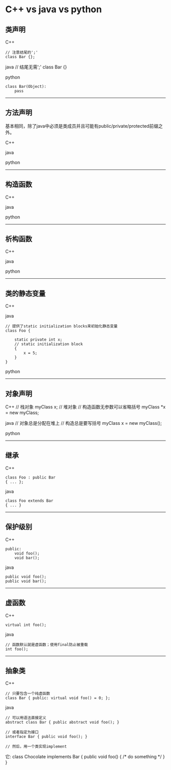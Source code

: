 # C++ vs java vs python


## 类声明

C++

	// 注意结尾的';'
    class Bar {};
    
java
	// 结尾无需';'
    class Bar {}

python

	class Bar(Object):
		pass
    
--------------------------------------------------------------------------------
## 方法声明

基本相同，除了java中必须是类成员并且可能有public/private/protected前缀之外。

C++



java



python

--------------------------------------------------------------------------------
## 构造函数

C++



java



python

--------------------------------------------------------------------------------
## 析构函数

C++



java



python



--------------------------------------------------------------------------------
## 类的静态变量

C++


java

	// 提供了static initialization blocks来初始化静态变量
	class Foo {

		static private int x;
		// static initialization block
		{ 
			x = 5; 
		}
	}

python




--------------------------------------------------------------------------------
## 对象声明

C++
    // 栈对象
    myClass x;
    // 堆对象
	// 构造函数无参数可以省略括号
    myClass *x = new myClass;
    

java
    // 对象总是分配在堆上
	// 构造总是要写括号
    myClass x = new myClass();

python
    
--------------------------------------------------------------------------------
## 继承

C++

    class Foo : public Bar
    { ... };
    

java

    class Foo extends Bar
    { ... }
    
--------------------------------------------------------------------------------
## 保护级别

C++

    public:
        void foo();
        void bar();
    

java

    public void foo();
    public void bar();
    
--------------------------------------------------------------------------------
## 虚函数

C++

    virtual int foo(); 
    

java

    // 函数默认就是虚函数；使用final防止被重载
    int foo();
    
--------------------------------------------------------------------------------
## 抽象类

C++

    // 只要包含一个纯虚函数
    class Bar { public: virtual void foo() = 0; };
    

java

    // 可以用语法直接定义
    abstract class Bar { public abstract void foo(); }

    // 或者指定为接口
    interface Bar { public void foo(); }

    // 然后，用一个类实现implement
它:
    class Chocolate implements Bar
    {
        public void foo() { /* do something */ }
    }
    



